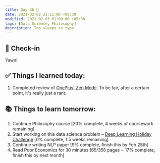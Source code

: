 ```yaml
---
title: Day 36 🧄
date: 2021-02-02 21:11:00 +05:30
modified: 2021-02-03 01:00:00 +05:30
tags: [Data Science, Philosophy]
description: Too sleepy to type
---
```


## 📩 Check-in

Yawn!

## ✅ Things I learned today:

1. Completed review of <a href="https://medium.com/the-rising-tilde/oneplus-zen-mode-a-long-way-to-go-5b54d3fc4ca1" rel="noopner" target="_blank">OnePlus' Zen Mode</a>. To be fair, after a certain point, it's really just a rant.

## 📚 Things to learn tomorrow:

1. Continue Philosophy course [20% complete, 4 weeks of coursework remaining]
2. Start working on this data science problem – <a href="https://www.hackerearth.com/challenges/competitive/hackerearth-deep-learning-challenge-holidays/problems/" rel="noopener" target="_blank">Deep Learning Holiday Challenge</a> [0% complete, 1.5 weeks remaining]
3. Continue writing NLP paper [9% complete, finish this by Feb 28th]
4. Read Poor Economics for 30 minutes [65/356 pages = 17% complete, finish this by next month]